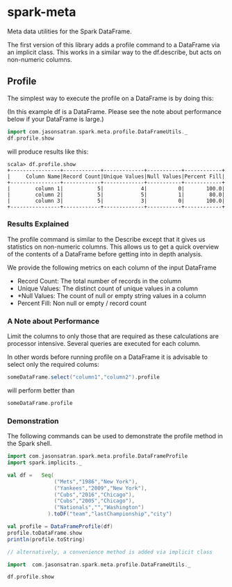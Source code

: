 # spark-meta

Meta data utilities for the Spark DataFrame.

The first version of this library adds a profile command to a DataFrame via an implicit class.   This works in a similar way to the df.describe, but acts on non-numeric columns.

## Profile

The simplest way to execute the profile on a DataFrame is by doing this:

(In this example df is a DataFrame.  Please see the note about performance below if your DataFrame is large.)

```scala
import com.jasonsatran.spark.meta.profile.DataFrameUtils._
df.profile.show
```

will produce results like this:

```
scala> df.profile.show
+----------------+------------+-------------+-----------+------------+
|     Column Name|Record Count|Unique Values|Null Values|Percent Fill|
+----------------+------------+-------------+-----------+------------+
|        column 1|           5|            4|          0|       100.0|
|        column 2|           5|            5|          1|        80.0|
|        column 3|           5|            3|          0|       100.0|
+----------------+------------+-------------+-----------+------------+

```

### Results Explained

The profile command is similar to the Describe except that it gives us statistics on non-numeric columns. This allows us to get a quick overview of the contents of a DataFrame before getting into in depth analysis.

We provide the following metrics on each column of the input DataFrame

- Record Count:  The total number of records in the column
- Unique Values:  The distinct count of unique values in a column
- *Null Values:  The count of null or empty string values in a column
- Percent Fill:  Non null or empty / record count


### A Note about Performance

Limit the columns to only those that are required as these calculations are processor intensive.  Several queries are executed for each column.

In other words before running profile on a DataFrame it is advisable to select only the required colums:

```scala
someDataFrame.select("column1","column2").profile
```

will perform better than

```scala
someDataFrame.profile
```

### Demonstration

The following commands can be used to demonstrate the profile method in the Spark shell.

```scala
import com.jasonsatran.spark.meta.profile.DataFrameProfile
import spark.implicits._

val df =   Seq(
               ("Mets","1986","New York"),
               ("Yankees","2009","New York"),
               ("Cubs","2016","Chicago"),
               ("Cubs","2005","Chicago"),
               ("Nationals","","Washington")
             ).toDF("team","lastChampionship","city")

val profile = DataFrameProfile(df)
profile.toDataFrame.show
println(profile.toString)

// alternatively, a convenience method is added via implicit class

import  com.jasonsatran.spark.meta.profile.DataFrameUtils._

df.profile.show
```